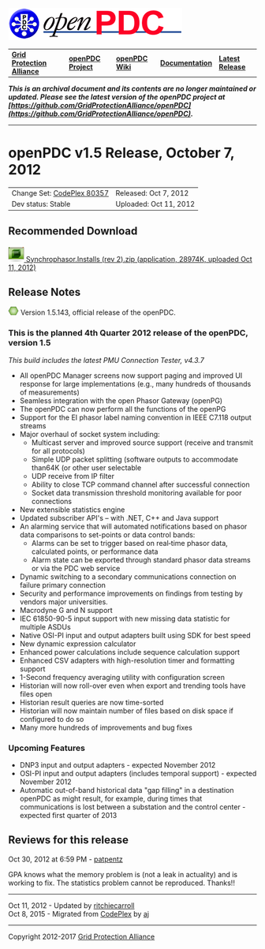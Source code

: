 [![The Open Source Phasor Data Concentrator](openPDC_Logo.png)](openPDC_Home.md)

|   |   |   |   |   |
|---|---|---|---|---|
| **[Grid Protection Alliance](http://www.gridprotectionalliance.org)** | **[openPDC Project](https://github.com/GridProtectionAlliance/openPDC)** | **[openPDC Wiki](openPDC_Home.md)** | **[Documentation](openPDC_Documentation_Home.md)** | **[Latest Release](https://github.com/GridProtectionAlliance/openPDC/releases)** |

***This is an archival document and its contents are no longer maintained or updated. Please see the latest version of the openPDC project at [https://github.com/GridProtectionAlliance/openPDC](https://github.com/GridProtectionAlliance/openPDC).***

---

# openPDC v1.5 Release, October 7, 2012

|   |   |
|---|---|
| Change Set: [CodePlex 80357](http://openpdc.codeplex.com/SourceControl/changeset/view/80357) | Released: Oct 7, 2012 |
| Dev status: Stable | Uploaded: Oct 11, 2012 |

## Recommended Download

[![](files/RuntimeBinary.gif) Synchrophasor.Installs (rev 2).zip (application, 28974K, uploaded Oct 11, 2012)](http://openpdc.codeplex.com/downloads/get/360228)

## Release Notes

[![](files/project_icon_lrg.gif)]() Version 1.5.143, official release of the openPDC.
        
### This is the planned 4th Quarter 2012 release of the openPDC, version 1.5

*This build includes the latest PMU Connection Tester, v4.3.7*

- All openPDC Manager screens now support paging and improved UI response for large implementations (e.g., many hundreds of thousands of measurements)
- Seamless integration with the open Phasor Gateway (openPG)
- The openPDC can now perform all the functions of the openPG
- Support for the EI phasor label naming convention in IEEE C7.118 output streams
- Major overhaul of socket system including:
    - Multicast server and improved source support (receive and transmit for all protocols)
    - Simple UDP packet splitting (software outputs to accommodate than64K (or other user selectable
    - UDP receive from IP filter
    - Ability to close TCP command channel after successful connection
    - Socket data transmission threshold monitoring available for poor connections
- New extensible statistics engine
- Updated subscriber API's – with .NET, C++ and Java support
- An alarming service that will automated notifications based on phasor data comparisons to set-points or data control bands:
    - Alarms can be set to trigger based on real‐time phasor data, calculated points, or performance data
    - Alarm state can be exported through standard phasor data streams or via the PDC web service
- Dynamic switching to a secondary communications connection on failure primary connection
- Security and performance improvements on findings from testing by vendors major universities.
- Macrodyne G and N support
- IEC 61850-90-5 input support with new missing data statistic for multiple ASDUs
- Native OSI-PI input and output adapters built using SDK for best speed
- New dynamic expression calculator
- Enhanced power calculations include sequence calculation support
- Enhanced CSV adapters with high-resolution timer and formatting support
- 1-Second frequency averaging utility with configuration screen
- Historian will now roll-over even when export and trending tools have files open
- Historian result queries are now time-sorted
- Historian will now maintain number of files based on disk space if configured to do so
- Many more hundreds of improvements and bug fixes

### Upcoming Features

- DNP3 input and output adapters - expected November 2012
- OSI-PI input and output adapters (includes temporal support) - expected November 2012
- Automatic out-of-band historical data "gap filling" in a destination openPDC as might result, for example, during times that communications is lost between a substation and the control center - expected first quarter of 2013

## Reviews for this release

Oct 30, 2012 at 6:59 PM - [patpentz](http://www.codeplex.com/site/users/view/patpentz)

GPA knows what the memory problem is (not a leak in actuality) and is working to fix. The statistics problem cannot be reproduced. 
Thanks!!

---

Oct 11, 2012 - Updated by [ritchiecarroll](https://github.com/ritchiecarroll)  
Oct 8, 2015 - Migrated from [CodePlex]() by [aj](https://github.com/ajstadlin)

---

Copyright 2012-2017 [Grid Protection Alliance](http://www.gridprotectionalliance.org)
